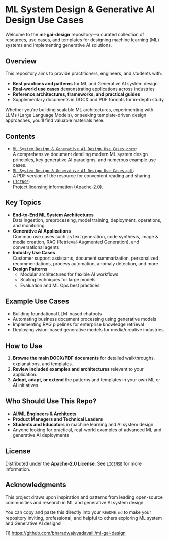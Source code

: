 # ML System Design & Generative AI Design Use Cases

Welcome to the **ml-gai-design** repository—a curated collection of resources, use cases, and templates for designing machine learning (ML) systems and implementing generative AI solutions.

## Overview

This repository aims to provide practitioners, engineers, and students with:
- **Best practices and patterns** for ML and Generative AI system design
- **Real-world use cases** demonstrating applications across industries
- **Reference architectures, frameworks, and practical guides**
- Supplementary documents in DOCX and PDF formats for in-depth study

Whether you're building scalable ML architectures, experimenting with LLMs (Large Language Models), or seeking template-driven design approaches, you'll find valuable materials here.

## Contents

- [`ML System Design & Generative AI Design Use Cases.docx`](./ML%20System%20Design%20%26%20Generative%20AI%20Design%20Use%20Cases.docx):  
  A comprehensive document detailing modern ML system design principles, key generative AI paradigms, and numerous example use cases.
- [`ML System Design & Generative AI Design Use Cases.pdf`](./ML%20System%20Design%20%26%20Generative%20AI%20Design%20Use%20Cases.pdf):  
  A PDF version of the resource for convenient reading and sharing.
- [`LICENSE`](./LICENSE):  
  Project licensing information (Apache-2.0).

## Key Topics

- **End-to-End ML System Architectures**  
  Data ingestion, preprocessing, model training, deployment, operations, and monitoring
- **Generative AI Applications**  
  Common use cases such as text generation, code synthesis, image & media creation, RAG (Retrieval-Augmented Generation), and conversational agents
- **Industry Use Cases**  
  Customer support assistants, document summarization, personalized recommendations, process automation, anomaly detection, and more
- **Design Patterns**
  - Modular architectures for flexible AI workflows
  - Scaling techniques for large models
  - Evaluation and ML Ops best practices

## Example Use Cases

- Building foundational LLM-based chatbots
- Automating business document processing using generative models
- Implementing RAG pipelines for enterprise knowledge retrieval
- Deploying vision-based generative models for media/creative industries

## How to Use

1. **Browse the main DOCX/PDF documents** for detailed walkthroughs, explanations, and templates.
2. **Review included examples and architectures** relevant to your application.
3. **Adopt, adapt, or extend** the patterns and templates in your own ML or AI initiatives.

## Who Should Use This Repo?

- **AI/ML Engineers & Architects**
- **Product Managers and Technical Leaders**
- **Students and Educators** in machine learning and AI system design
- Anyone looking for practical, real-world examples of advanced ML and generative AI deployments

## License

Distributed under the **Apache-2.0 License**. See [`LICENSE`](./LICENSE) for more information.

## Acknowledgments

This project draws upon inspiration and patterns from leading open-source communities and research in ML and generative AI system design.

You can copy and paste this directly into your `README.md` to make your repository inviting, professional, and helpful to others exploring ML system and Generative AI designs!

[1] https://github.com/bharadwajvyadavalli/ml-gai-design